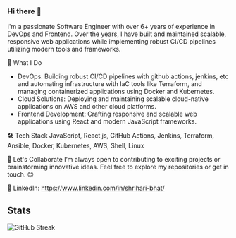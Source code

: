 ### Hi there 👋

I'm a passionate Software Engineer with over 6+ years of experience in DevOps and Frontend. Over the years, I have built and maintained scalable, responsive web applications while implementing robust CI/CD pipelines utilizing modern tools and frameworks.

🌟 What I Do
- DevOps: Building robust CI/CD pipelines with github actions, jenkins, etc and automating infrastructure with IaC tools like Terraform, and managing containerized applications using Docker and Kubernetes.
- Cloud Solutions: Deploying and maintaining scalable cloud-native applications on AWS and other cloud platforms.
- Frontend Development: Crafting responsive and scalable web applications using React and modern JavaScript frameworks.

🛠 Tech Stack
 JavaScript, React js, GitHub Actions, Jenkins, Terraform, Ansible, Docker, Kubernetes, AWS, Shell, Linux

🚀 Let's Collaborate
I’m always open to contributing to exciting projects or brainstorming innovative ideas. Feel free to explore my repositories or get in touch. 😊

🔗 LinkedIn: https://www.linkedin.com/in/shrihari-bhat/

## Stats

![GitHub Streak](https://github-readme-streak-stats.herokuapp.com?user=shriharisbhat&theme=github-dark)
